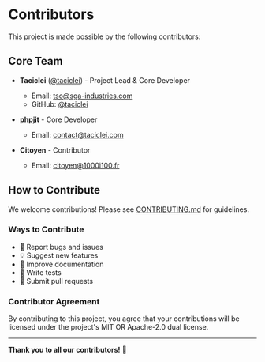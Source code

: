 # Contributors

This project is made possible by the following contributors:

## Core Team

- **Taciclei** ([@taciclei](https://github.com/taciclei)) - Project Lead & Core Developer
  - Email: tso@sga-industries.com
  - GitHub: [@taciclei](https://github.com/taciclei)

- **phpjit** - Core Developer
  - Email: contact@taciclei.com

- **Citoyen** - Contributor
  - Email: citoyen@1000i100.fr

## How to Contribute

We welcome contributions! Please see [CONTRIBUTING.md](CONTRIBUTING.md) for guidelines.

### Ways to Contribute

- 🐛 Report bugs and issues
- 💡 Suggest new features
- 📝 Improve documentation
- 🧪 Write tests
- 🔧 Submit pull requests

### Contributor Agreement

By contributing to this project, you agree that your contributions will be licensed under the project's MIT OR Apache-2.0 dual license.

---

**Thank you to all our contributors!** 🎉

